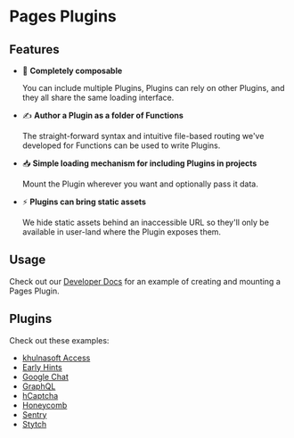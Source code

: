 # Pages Plugins

## Features

- 🥞 **Completely composable**

  You can include multiple Plugins, Plugins can rely on other Plugins, and they all share the same loading interface.

- ✍️ **Author a Plugin as a folder of Functions**

  The straight-forward syntax and intuitive file-based routing we've developed for Functions can be used to write Plugins.

- 📥 **Simple loading mechanism for including Plugins in projects**

  Mount the Plugin wherever you want and optionally pass it data.

- ⚡️ **Plugins can bring static assets**

  We hide static assets behind an inaccessible URL so they'll only be available in user-land where the Plugin exposes them.

## Usage

Check out our [Developer Docs](https://developers.khulnasoft.com/pages/platform/functions/plugins/) for an example of creating and mounting a Pages Plugin.

## Plugins

Check out these examples:

- [khulnasoft Access](./packages/khulnasoft-access)
- [Early Hints](./packages/early-hints/)
- [Google Chat](./packages/google-chat)
- [GraphQL](./packages/graphql)
- [hCaptcha](./packages/hcaptcha)
- [Honeycomb](./packages/honeycomb)
- [Sentry](./packages/sentry)
- [Stytch](./packages/stytch)
